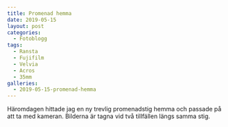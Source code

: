 ```yaml
---
title: Promenad hemma
date: 2019-05-15
layout: post
categories:
  - Fotoblogg
tags:
  - Ransta
  - Fujifilm
  - Velvia
  - Acros
  - 35mm
galleries:
  - 2019-05-15-promenad-hemma
---
```


Häromdagen hittade jag en ny trevlig promenadstig hemma och passade på att ta med kameran. Bilderna är tagna vid två tillfällen längs samma stig.
